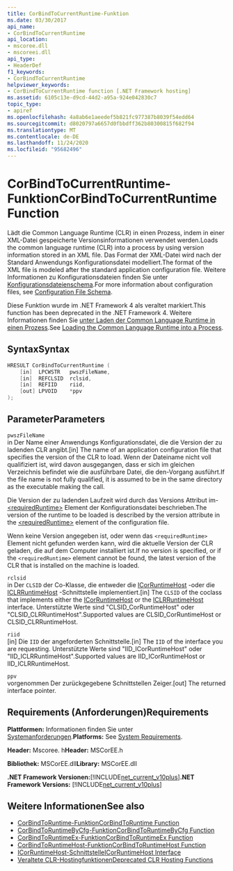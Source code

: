 ```yaml
---
title: CorBindToCurrentRuntime-Funktion
ms.date: 03/30/2017
api_name:
- CorBindToCurrentRuntime
api_location:
- mscoree.dll
- mscoreei.dll
api_type:
- HeaderDef
f1_keywords:
- CorBindToCurrentRuntime
helpviewer_keywords:
- CorBindToCurrentRuntime function [.NET Framework hosting]
ms.assetid: 6105c13e-d9cd-44d2-a95a-924e042830c7
topic_type:
- apiref
ms.openlocfilehash: 4a8ab6e1aeedef5b821fc977387b8039f54edd64
ms.sourcegitcommit: d8020797a6657d0fbbdff362b80300815f682f94
ms.translationtype: MT
ms.contentlocale: de-DE
ms.lasthandoff: 11/24/2020
ms.locfileid: "95682496"
---
```

# <a name="corbindtocurrentruntime-function"></a><span data-ttu-id="b1e19-102">CorBindToCurrentRuntime-Funktion</span><span class="sxs-lookup"><span data-stu-id="b1e19-102">CorBindToCurrentRuntime Function</span></span>

<span data-ttu-id="b1e19-103">Lädt die Common Language Runtime (CLR) in einen Prozess, indem in einer XML-Datei gespeicherte Versionsinformationen verwendet werden.</span><span class="sxs-lookup"><span data-stu-id="b1e19-103">Loads the common language runtime (CLR) into a process by using version information stored in an XML file.</span></span> <span data-ttu-id="b1e19-104">Das Format der XML-Datei wird nach der Standard Anwendungs Konfigurationsdatei modelliert.</span><span class="sxs-lookup"><span data-stu-id="b1e19-104">The format of the XML file is modeled after the standard application configuration file.</span></span> <span data-ttu-id="b1e19-105">Weitere Informationen zu Konfigurationsdateien finden Sie unter [Konfigurationsdateienschema](../../configure-apps/file-schema/index.md).</span><span class="sxs-lookup"><span data-stu-id="b1e19-105">For more information about configuration files, see [Configuration File Schema](../../configure-apps/file-schema/index.md).</span></span>  
  
 <span data-ttu-id="b1e19-106">Diese Funktion wurde im .NET Framework 4 als veraltet markiert.</span><span class="sxs-lookup"><span data-stu-id="b1e19-106">This function has been deprecated in the .NET Framework 4.</span></span> <span data-ttu-id="b1e19-107">Weitere Informationen finden Sie [unter Laden der Common Language Runtime in einen Prozess](/previous-versions/dotnet/netframework-4.0/01918c6x(v=vs.100)).</span><span class="sxs-lookup"><span data-stu-id="b1e19-107">See [Loading the Common Language Runtime into a Process](/previous-versions/dotnet/netframework-4.0/01918c6x(v=vs.100)).</span></span>  
  
## <a name="syntax"></a><span data-ttu-id="b1e19-108">Syntax</span><span class="sxs-lookup"><span data-stu-id="b1e19-108">Syntax</span></span>  
  
```cpp  
HRESULT CorBindToCurrentRuntime (  
    [in]  LPCWSTR   pwszFileName,  
    [in]  REFCLSID  rclsid,  
    [in]  REFIID    riid,  
    [out] LPVOID    *ppv  
);  
```  
  
## <a name="parameters"></a><span data-ttu-id="b1e19-109">Parameter</span><span class="sxs-lookup"><span data-stu-id="b1e19-109">Parameters</span></span>  

 `pwszFileName`  
 <span data-ttu-id="b1e19-110">in Der Name einer Anwendungs Konfigurationsdatei, die die Version der zu ladenden CLR angibt.</span><span class="sxs-lookup"><span data-stu-id="b1e19-110">[in] The name of an application configuration file that specifies the version of the CLR to load.</span></span> <span data-ttu-id="b1e19-111">Wenn der Dateiname nicht voll qualifiziert ist, wird davon ausgegangen, dass er sich im gleichen Verzeichnis befindet wie die ausführbare Datei, die den-Vorgang ausführt.</span><span class="sxs-lookup"><span data-stu-id="b1e19-111">If the file name is not fully qualified, it is assumed to be in the same directory as the executable making the call.</span></span>  
  
 <span data-ttu-id="b1e19-112">Die Version der zu ladenden Laufzeit wird durch das Versions Attribut im- [\<requiredRuntime>](../../configure-apps/file-schema/startup/requiredruntime-element.md) Element der Konfigurationsdatei beschrieben.</span><span class="sxs-lookup"><span data-stu-id="b1e19-112">The version of the runtime to be loaded is described by the version attribute in the [\<requiredRuntime>](../../configure-apps/file-schema/startup/requiredruntime-element.md) element of the configuration file.</span></span>  
  
 <span data-ttu-id="b1e19-113">Wenn keine Version angegeben ist, oder wenn das `<requiredRuntime>` Element nicht gefunden werden kann, wird die aktuelle Version der CLR geladen, die auf dem Computer installiert ist.</span><span class="sxs-lookup"><span data-stu-id="b1e19-113">If no version is specified, or if the `<requiredRuntime>` element cannot be found, the latest version of the CLR that is installed on the machine is loaded.</span></span>  
  
 `rclsid`  
 <span data-ttu-id="b1e19-114">in Der `CLSID` der Co-Klasse, die entweder die [ICorRuntimeHost](icorruntimehost-interface.md) -oder die [ICLRRuntimeHost](iclrruntimehost-interface.md) -Schnittstelle implementiert.</span><span class="sxs-lookup"><span data-stu-id="b1e19-114">[in] The `CLSID` of the coclass that implements either the [ICorRuntimeHost](icorruntimehost-interface.md) or the [ICLRRuntimeHost](iclrruntimehost-interface.md) interface.</span></span> <span data-ttu-id="b1e19-115">Unterstützte Werte sind "CLSID_CorRuntimeHost" oder "CLSID_CLRRuntimeHost".</span><span class="sxs-lookup"><span data-stu-id="b1e19-115">Supported values are CLSID_CorRuntimeHost or CLSID_CLRRuntimeHost.</span></span>  
  
 `riid`  
 <span data-ttu-id="b1e19-116">[in] Die `IID` der angeforderten Schnittstelle.</span><span class="sxs-lookup"><span data-stu-id="b1e19-116">[in] The `IID` of the interface you are requesting.</span></span> <span data-ttu-id="b1e19-117">Unterstützte Werte sind "IID_ICorRuntimeHost" oder "IID_ICLRRuntimeHost".</span><span class="sxs-lookup"><span data-stu-id="b1e19-117">Supported values are IID_ICorRuntimeHost or IID_ICLRRuntimeHost.</span></span>  
  
 `ppv`  
 <span data-ttu-id="b1e19-118">vorgenommen Der zurückgegebene Schnittstellen Zeiger.</span><span class="sxs-lookup"><span data-stu-id="b1e19-118">[out] The returned interface pointer.</span></span>  
  
## <a name="requirements"></a><span data-ttu-id="b1e19-119">Requirements (Anforderungen)</span><span class="sxs-lookup"><span data-stu-id="b1e19-119">Requirements</span></span>  

 <span data-ttu-id="b1e19-120">**Plattformen:** Informationen finden Sie unter [Systemanforderungen](../../get-started/system-requirements.md).</span><span class="sxs-lookup"><span data-stu-id="b1e19-120">**Platforms:** See [System Requirements](../../get-started/system-requirements.md).</span></span>  
  
 <span data-ttu-id="b1e19-121">**Header:** Mscoree. h</span><span class="sxs-lookup"><span data-stu-id="b1e19-121">**Header:** MSCorEE.h</span></span>  
  
 <span data-ttu-id="b1e19-122">**Bibliothek:** MSCorEE.dll</span><span class="sxs-lookup"><span data-stu-id="b1e19-122">**Library:** MSCorEE.dll</span></span>  
  
 <span data-ttu-id="b1e19-123">**.NET Framework Versionen:**[!INCLUDE[net_current_v10plus](../../../../includes/net-current-v10plus-md.md)]</span><span class="sxs-lookup"><span data-stu-id="b1e19-123">**.NET Framework Versions:** [!INCLUDE[net_current_v10plus](../../../../includes/net-current-v10plus-md.md)]</span></span>  
  
## <a name="see-also"></a><span data-ttu-id="b1e19-124">Weitere Informationen</span><span class="sxs-lookup"><span data-stu-id="b1e19-124">See also</span></span>

- [<span data-ttu-id="b1e19-125">CorBindToRuntime-Funktion</span><span class="sxs-lookup"><span data-stu-id="b1e19-125">CorBindToRuntime Function</span></span>](corbindtoruntime-function.md)
- [<span data-ttu-id="b1e19-126">CorBindToRuntimeByCfg-Funktion</span><span class="sxs-lookup"><span data-stu-id="b1e19-126">CorBindToRuntimeByCfg Function</span></span>](corbindtoruntimebycfg-function.md)
- [<span data-ttu-id="b1e19-127">CorBindToRuntimeEx-Funktion</span><span class="sxs-lookup"><span data-stu-id="b1e19-127">CorBindToRuntimeEx Function</span></span>](corbindtoruntimeex-function.md)
- [<span data-ttu-id="b1e19-128">CorBindToRuntimeHost-Funktion</span><span class="sxs-lookup"><span data-stu-id="b1e19-128">CorBindToRuntimeHost Function</span></span>](corbindtoruntimehost-function.md)
- [<span data-ttu-id="b1e19-129">ICorRuntimeHost-Schnittstelle</span><span class="sxs-lookup"><span data-stu-id="b1e19-129">ICorRuntimeHost Interface</span></span>](icorruntimehost-interface.md)
- [<span data-ttu-id="b1e19-130">Veraltete CLR-Hostingfunktionen</span><span class="sxs-lookup"><span data-stu-id="b1e19-130">Deprecated CLR Hosting Functions</span></span>](deprecated-clr-hosting-functions.md)
